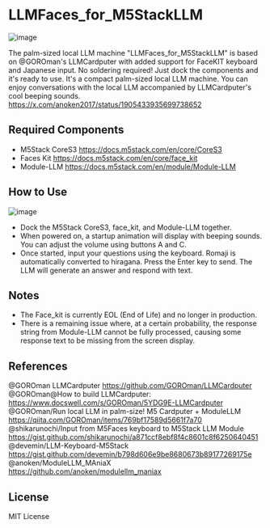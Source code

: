 # LLMFaces_for_M5StackLLM

![image](https://github.com/user-attachments/assets/15309c27-53c9-4f46-a31a-ceca4d5adf76)

The palm-sized local LLM machine "LLMFaces_for_M5StackLLM" is based on @GOROman's LLMCardputer with added support for FaceKIT keyboard and Japanese input.
No soldering required! Just dock the components and it's ready to use. It's a compact palm-sized local LLM machine.
You can enjoy conversations with the local LLM accompanied by LLMCardputer's cool beeping sounds.
https://x.com/anoken2017/status/1905433935699738652

## Required Components
- M5Stack CoreS3
https://docs.m5stack.com/en/core/CoreS3
- Faces Kit
https://docs.m5stack.com/en/core/face_kit
- Module-LLM
https://docs.m5stack.com/en/module/Module-LLM

## How to Use
![image](https://github.com/user-attachments/assets/cec0b112-5075-4787-ac0a-dbc00a271705)
- Dock the M5Stack CoreS3, face_kit, and Module-LLM together.
- When powered on, a startup animation will display with beeping sounds. You can adjust the volume using buttons A and C.
- Once started, input your questions using the keyboard. Romaji is automatically converted to hiragana. Press the Enter key to send. The LLM will generate an answer and respond with text.

## Notes
- The Face_kit is currently EOL (End of Life) and no longer in production.
- There is a remaining issue where, at a certain probability, the response string from Module-LLM cannot be fully processed, causing some response text to be missing from the screen display.

## References
@GOROman LLMCardputer https://github.com/GOROman/LLMCardputer
@GOROman@How to build LLMCardputer:
https://www.docswell.com/s/GOROman/5YDG9E-LLMCardputer
@GOROman/Run local LLM in palm-size! M5 Cardputer + ModuleLLM
https://qiita.com/GOROman/items/769bf17589d5661f7a70
@shikarunochi/Input from M5Faces keyboard to M5Stack LLM Module
https://gist.github.com/shikarunochi/a871ccf8ebf8f4c8601c8f6250640451
@devemin/LLM-Keyboard-M5Stack
https://gist.github.com/devemin/b798d606e9be8680673b89177269175e
@anoken/ModuleLLM_MAniaX
https://github.com/anoken/modulellm_maniax

## License
MIT License
